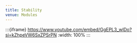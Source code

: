```yaml
---
title: Stability
venue: Modules
---
```


:::{iframe} https://www.youtube.com/embed/GgEPL3_wlDo?si=kZhpeVW6SxZPSrPN
:width: 100%
:::